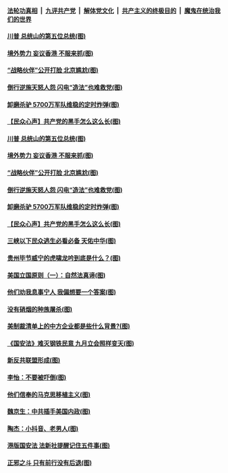 

####  [法轮功真相](../../../../basic/blob/master/README.md?t=07042002) &nbsp;|&nbsp; [九评共产党](../../../../9ping.md/blob/master/README.md?t=07042002) &nbsp;|&nbsp; [解体党文化](../../../../jtdwh.md/blob/master/README.md?t=07042002)  &nbsp;|&nbsp; [共产主义的终极目的](../../../../gczydzjmd.md/blob/master/README.md?t=07042002) &nbsp;|&nbsp; [魔鬼在统治我们的世界](../../../../mgztzwmdsj.md/blob/master/README.md?t=07042002) 

#### [川普 总统山的第五位总统(图)](../pages/p4/938647.md?t=07042002) 

#### [境外势力 妄议香港 不服来抓(图)](../pages/p4/938616.md?t=07042002) 

#### [“战略伙伴”公开打脸 北京尴尬(图)](../pages/p4/938610.md?t=07042002) 

#### [倒行逆施天怒人怨 闪电“造法”也难救党(图)](../pages/p4/938609.md?t=07042002) 

#### [卸磨杀驴 5700万军队维稳的定时炸弹(图)](../pages/p4/938607.md?t=07042002) 

#### [【民众心声】共产党的黑手怎么这么长(图)](../pages/p4/938456.md?t=07042002) 

#### [川普 总统山的第五位总统(图)](../pages/p4/938647.md?t=07042002) 

#### [境外势力 妄议香港 不服来抓(图)](../pages/p4/938616.md?t=07042002) 

#### [“战略伙伴”公开打脸 北京尴尬(图)](../pages/p4/938610.md?t=07042002) 

#### [倒行逆施天怒人怨 闪电“造法”也难救党(图)](../pages/p4/938609.md?t=07042002) 

#### [卸磨杀驴 5700万军队维稳的定时炸弹(图)](../pages/p4/938607.md?t=07042002) 

#### [【民众心声】共产党的黑手怎么这么长(图)](../pages/p4/938456.md?t=07042002) 

#### [三峡以下民众逃生必看必备 天佑中华(图)](../pages/p4/938593.md?t=07042002) 

#### [贵州毕节威宁的虎啸龙吟到底是什么？(图)](../pages/p4/938596.md?t=07042002) 

#### [美国立国原则（一）：自然法真谛(图)](../pages/p4/938484.md?t=07042002) 

#### [他们劝我息事宁人 我偏想要一个答案(图)](../pages/p4/938491.md?t=07042002) 

#### [没有硝烟的种族屠杀(图)](../pages/p4/938489.md?t=07042002) 

#### [美制裁清单上的中方企业都是些什么背景?(图)](../pages/p4/938486.md?t=07042002) 

#### [《国安法》难灭钢铁民意 九月立会照样变天(图)](../pages/p4/938485.md?t=07042002) 

#### [新反共联盟形成(图)](../pages/p4/938480.md?t=07042002) 

#### [李怡：不要被吓倒(图)](../pages/p4/938488.md?t=07042002) 

#### [他们信奉的马克思移植主义(图)](../pages/p4/938413.md?t=07042002) 

#### [魏京生：中共插手美国内政(图)](../pages/p4/938409.md?t=07042002) 

#### [陶杰：小抖音、老男人(图)](../pages/p4/938404.md?t=07042002) 

#### [港版国安法 法新社提醒记住五件事(图)](../pages/p4/938401.md?t=07042002) 

#### [正邪之斗 只有前行没有后退(图)](../pages/p4/938399.md?t=07042002) 

